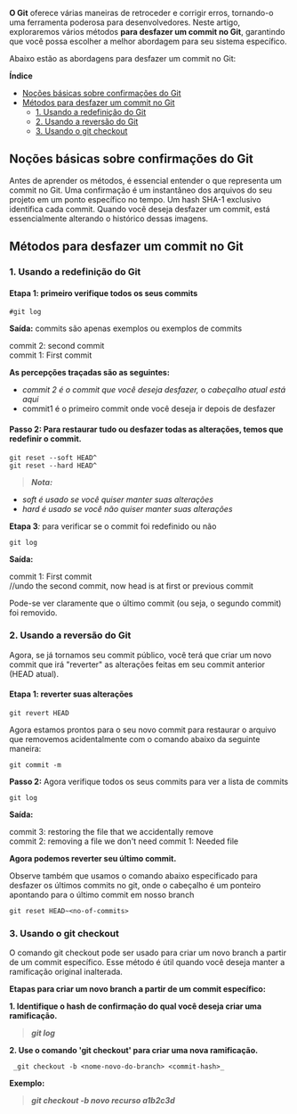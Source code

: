 **O Git** oferece várias maneiras de retroceder e corrigir erros, tornando-o uma ferramenta poderosa para desenvolvedores. Neste artigo, exploraremos vários métodos **para desfazer um commit no Git**, garantindo que você possa escolher a melhor abordagem para seu sistema específico.

Abaixo estão as abordagens para desfazer um commit no Git:

**Índice**

- [Noções básicas sobre confirmações do Git](https://www.geeksforgeeks.org/how-to-undo-a-commit-in-git/#understanding-git-commits)
- [Métodos para desfazer um commit no Git](https://www.geeksforgeeks.org/how-to-undo-a-commit-in-git/#methods-to-undo-a-commit-in-git)
    - [1. Usando a redefinição do Git](https://www.geeksforgeeks.org/how-to-undo-a-commit-in-git/#1-using-git-reset)
    - [2. Usando a reversão do Git](https://www.geeksforgeeks.org/how-to-undo-a-commit-in-git/#2-using-git-revert)
    - [3. Usando o git checkout](https://www.geeksforgeeks.org/how-to-undo-a-commit-in-git/#3-using-git-checkout)

## Noções básicas sobre confirmações do Git

Antes de aprender os métodos, é essencial entender o que representa um commit no Git. Uma confirmação é um instantâneo dos arquivos do seu projeto em um ponto específico no tempo. Um hash SHA-1 exclusivo identifica cada commit. Quando você deseja desfazer um commit, está essencialmente alterando o histórico dessas imagens.

## Métodos para desfazer um commit no Git

### 1. Usando a redefinição do Git

#### **Etapa 1:** primeiro verifique todos os seus commits

```
#git log
```

**Saída:** commits são apenas exemplos ou exemplos de commits

commit 2: second commit  
commit 1:  First commit  

**As percepções traçadas são as seguintes:**

- _commit 2 é o commit que você deseja desfazer,_ o _cabeçalho atual está aqui_
- commit1 é o primeiro commit onde você deseja ir depois de desfazer

#### **Passo 2:** Para restaurar tudo ou desfazer todas as alterações, temos que redefinir o commit.

```
git reset --soft HEAD^      
git reset --hard HEAD^  
```

> **_Nota:_** 

- _soft é usado se você quiser manter suas alterações_
- _hard é usado se você não quiser manter suas alterações_

**Etapa 3**_:_ para verificar se o commit foi redefinido ou não

```
git log
```

**Saída:**

commit 1: First commit   
//undo the second commit, now head is at first or previous commit

Pode-se ver claramente que o último commit (ou seja, o segundo commit) foi removido.

### 2. Usando a reversão do Git

Agora, se já tornamos seu commit público, você terá que criar um novo commit que irá "reverter" as alterações feitas em seu commit anterior (HEAD atual).

#### **Etapa 1:** reverter suas alterações 

```
git revert HEAD  
```

Agora estamos prontos para o seu novo commit para restaurar o arquivo que removemos acidentalmente com o comando abaixo da seguinte maneira:

```
git commit -m 
```

**Passo 2:** Agora verifique todos os seus commits para ver a lista de commits

```
git log
```

**Saída:**

commit 3: restoring the file that we accidentally remove  
commit 2: removing a file we don't need 
commit 1: Needed file 

**Agora podemos reverter seu último commit.**

Observe também que usamos o comando abaixo especificado para desfazer os últimos commits no git, onde o cabeçalho é um ponteiro apontando para o último commit em nosso branch

```
git reset HEAD~<no-of-commits>
```

### 3. Usando o git checkout

O comando git checkout pode ser usado para criar um novo branch a partir de um commit específico. Esse método é útil quando você deseja manter a ramificação original inalterada.

**Etapas para criar um novo branch a partir de um commit específico:**

**1. Identifique o hash de confirmação do qual você deseja criar uma ramificação.**

> **_git log_**

**2. Use o comando 'git checkout' para criar uma nova ramificação.**

```
 _git checkout -b <nome-novo-do-branch> <commit-hash>_
```

**Exemplo:**

> **_git checkout -b novo recurso a1b2c3d_**


